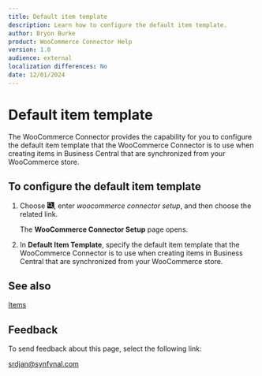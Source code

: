 ```yaml
---
title: Default item template
description: Learn how to configure the default item template.
author: Bryon Burke
product: WooCommerce Connector Help
version: 1.0
audience: external
localization differences: No
date: 12/01/2024
---
```


<!-- markdownlint-disable MD006 MD007 MD009 MD024 MD025 MD033 -->
<!--// cspell:ignore  markdownlint allowfullscreen keyframes webstore woocommerce -->

# Default item template

The WooCommerce Connector provides the capability for you to configure the default item template that the WooCommerce Connector is to use when creating items in Business Central that are synchronized from your WooCommerce store.

## To configure the default item template

1. Choose ![Lightbulb that opens the Tell Me feature.](media/ui-search/search_small.png "Tell me what you want to do"), enter <i>woocommerce connector setup</i>, and then choose the related link.

   The <b>WooCommerce Connector Setup</b> page opens.

1. In <b>Default Item Template</b>, specify the default item template that the WooCommerce Connector is to use when creating items in Business Central that are synchronized from your WooCommerce store.

## See also

[Items](items.md)

## Feedback

To send feedback about this page, select the following link:

[srdjan@synfynal.com](mailto:srdjan@synfynal.com?subject=Documentation%20Feedback%20Product%20Docs:%20default-item-template)
